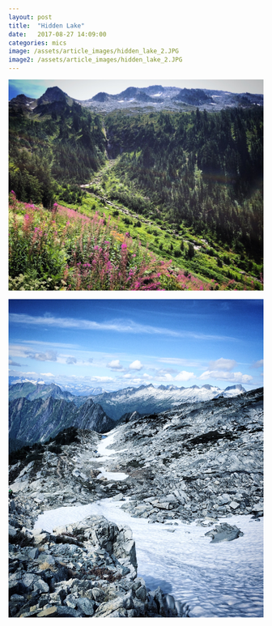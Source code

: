 ```yaml
---
layout: post
title:  "Hidden Lake"
date:   2017-08-27 14:09:00
categories: mics
image: /assets/article_images/hidden_lake_2.JPG
image2: /assets/article_images/hidden_lake_2.JPG
---
```


![Wildflowers](/assets/article_images/hidden_lake_1.JPG)



![Summer Snow](/assets/article_images/hidden_lake_2.JPG)


